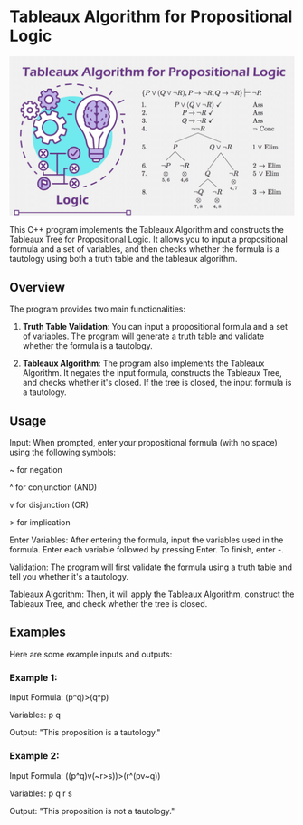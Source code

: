 # Tableaux Algorithm for Propositional Logic

<img src="https://github.com/mahyarmohammadimatin/Implementing_Tableaux_Tree_Propositional_logic/blob/main/45.png">

This C++ program implements the Tableaux Algorithm and constructs the Tableaux Tree for Propositional Logic. 
It allows you to input a propositional formula and a set of variables, and then checks whether the formula is a tautology using both 
a truth table and the tableaux algorithm.


## Overview

The program provides two main functionalities:

1. **Truth Table Validation**: You can input a propositional formula and a set of variables. The program will generate a truth table and validate whether the formula is a tautology.

3. **Tableaux Algorithm**: The program also implements the Tableaux Algorithm. It negates the input formula, constructs the Tableaux Tree, and checks whether it's closed. If the tree is closed, the input formula is a tautology.

## Usage
Input: When prompted, enter your propositional formula (with no space) using the following symbols:

~ for negation

^ for conjunction (AND)

v for disjunction (OR)

\> for implication

Enter Variables: After entering the formula, input the variables used in the formula. Enter each variable followed by pressing Enter. To finish, enter -.

Validation: The program will first validate the formula using a truth table and tell you whether it's a tautology.

Tableaux Algorithm: Then, it will apply the Tableaux Algorithm, construct the Tableaux Tree, and check whether the tree is closed.

## Examples
Here are some example inputs and outputs:

### Example 1:

Input Formula: (p^q)>(q^p)

Variables: p q

Output: "This proposition is a tautology."

### Example 2:

Input Formula: ((p^q)v(~r>s))>(r^(pv~q))

Variables: p q r s

Output: "This proposition is not a tautology."
